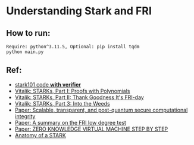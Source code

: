 # Understanding Stark and FRI
## How to run: 
```
Require: python^3.11.5, Optional: pip install tqdm
python main.py
```

## Ref:
- [stark101 code **with verifier**](https://github.com/udibr/stark101-1/blob/master/tutorial/Stark101-part5.ipynb)
- [Vitalik: STARKs, Part I: Proofs with Polynomials](https://vitalik.eth.limo/general/2017/11/09/starks_part_1.html)
- [Vitalik: STARKs, Part II: Thank Goodness It's FRI-day](https://vitalik.eth.limo/general/2017/11/22/starks_part_2.html)
- [Vitalik: STARKs, Part 3: Into the Weeds](https://vitalik.eth.limo/general/2018/07/21/starks_part_3.html)
- [Paper: Scalable, transparent, and post-quantum secure computational integrity](https://eprint.iacr.org/2018/046.pdf)
- [Paper: A summary on the FRI low degree test](https://eprint.iacr.org/2022/1216.pdf)
- [Paper: ZERO KNOWLEDGE VIRTUAL MACHINE STEP BY STEP](https://eprint.iacr.org/2023/1032.pdf)
- [Anatomy of a STARK](https://aszepieniec.github.io/stark-anatomy/)